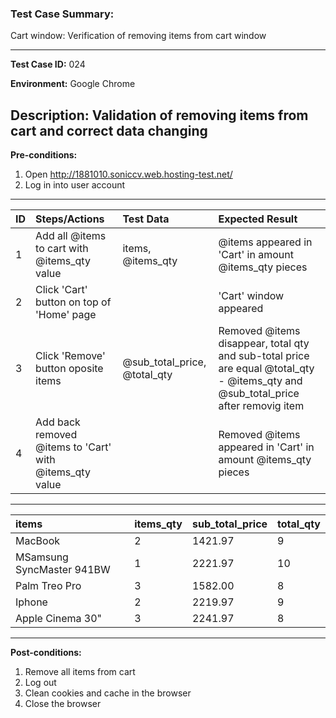 
### Test Case Summary:
Cart window: Verification of removing items from cart window

---

**Test Case ID:** 024

**Environment:** Google Chrome

**Description:**
Validation of removing items from cart and correct data changing
---

**Pre-conditions:**
1. Open http://1881010.soniccv.web.hosting-test.net/
2. Log in into user account    
---

|      ID       | Steps/Actions |  Test Data  | Expected Result |
| ------------- |:--------------| :---------- | :-------------- |
|       1       |Add all @items to cart with @items_qty value |items, @items_qty|@items appeared in 'Cart' in amount @items_qty pieces|
|       2       |Click 'Cart' button on top of 'Home' page| | 'Cart' window appeared|
|       3       |Click 'Remove' button oposite items |@sub_total_price, @total_qty| Removed @items disappear, total qty and sub-total price are equal @total_qty - @items_qty and @sub_total_price after removig item|
|       4       |Add back removed @items to 'Cart' with @items_qty value| | Removed @items appeared in 'Cart' in amount @items_qty pieces|
---
|     items     |   items_qty   | sub_total_price |   total_qty  |
|:------------- |:--------------| :-------------- | :----------- | 
|MacBook        |2              |1421.97          |  9           |
|MSamsung SyncMaster 941BW|  1  |2221.97          |  10          |
|Palm Treo Pro  |3              |1582.00          |  8           |
|Iphone         |2              |2219.97          |  9           |
|Apple Cinema 30"|3             |2241.97          |  8           |           
---
**Post-conditions:**
1. Remove all items from cart
2. Log out
2. Clean cookies and cache in the browser
3. Close the browser
